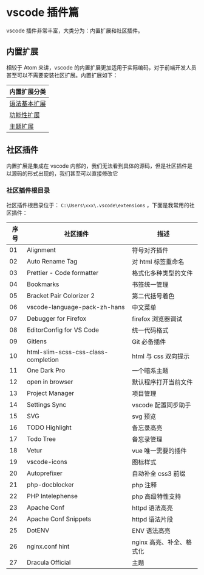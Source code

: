 # vscode 插件篇

vscode 插件非常丰富，大类分为：内置扩展和社区插件。

## 内置扩展

相较于 Atom 来讲，vscode 的内置扩展更加适用于实际编码，对于前端开发人员甚至可以不需要安装社区扩展。内置扩展如下：

| 内置扩展分类                           |
| -------------------------------------- |
| [语法基本扩展](./core/语法基本扩展.md) |
| [功能性扩展](./core/功能性扩展.md)     |
| [主题扩展](./core/主题扩展.md)         |

## 社区插件

内置扩展是集成在 vscode 内部的，我们无法看到具体的源码，但是社区插件是以源码的形式出现的，我们甚至可以直接修改它

### 社区插件根目录

社区插件根目录位于： `C:\Users\xxx\.vscode\extensions` ，下面是我常用的社区插件：

| 序号 | 社区插件                            | 描述                     |
| ---- | ----------------------------------- | ------------------------ |
| 01   | Alignment                           | 符号对齐插件             |
| 02   | Auto Rename Tag                     | 对 html 标签重命名       |
| 03   | Prettier - Code formatter           | 格式化多种类型的文件     |
| 04   | Bookmarks                           | 书签统一管理             |
| 05   | Bracket Pair Colorizer 2            | 第二代括号着色           |
| 06   | vscode-language-pack-zh-hans        | 中文菜单                 |
| 07   | Debugger for Firefox                | firefox 浏览器调试       |
| 08   | EditorConfig for VS Code            | 统一代码格式             |
| 09   | Gitlens                             | Git 必备插件             |
| 10   | html-slim-scss-css-class-completion | html 与 css 双向提示     |
| 11   | One Dark Pro                        | 一个暗系主题             |
| 12   | open in browser                     | 默认程序打开当前文件     |
| 13   | Project Manager                     | 项目管理                 |
| 14   | Settings Sync                       | vscode 配置同步助手      |
| 15   | SVG                                 | svg 预览                 |
| 16   | TODO Highlight                      | 备忘录高亮               |
| 17   | Todo Tree                           | 备忘录管理               |
| 18   | Vetur                               | vue 唯一需要的插件       |
| 19   | vscode-icons                        | 图标样式                 |
| 20   | Autoprefixer                        | 自动补全 css3 前缀       |
| 21   | php-docblocker                      | php 注释                 |
| 22   | PHP Intelephense                    | php 高级特性支持         |
| 23   | Apache Conf                         | httpd 语法高亮           |
| 24   | Apache Conf Snippets                | httpd 语法片段           |
| 25   | DotENV                              | ENV 语法高亮             |
| 26   | nginx.conf hint                     | nginx 高亮、补全、格式化 |
| 27   | Dracula Official                    | 主题                     |
